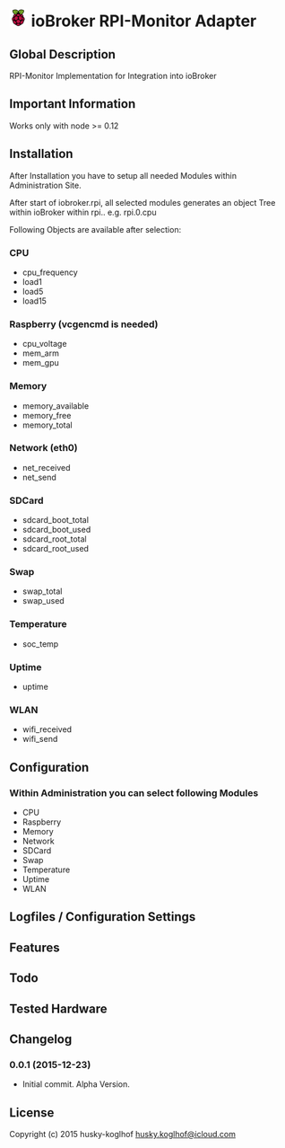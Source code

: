![Logo](admin/rpi-monitor.png)
ioBroker RPI-Monitor Adapter
==============

## Global Description
RPI-Monitor Implementation for Integration into ioBroker

## Important Information
Works only with node >= 0.12

## Installation
After Installation you have to setup all needed Modules within
Administration Site.

After start of iobroker.rpi, all selected modules generates
an object Tree within ioBroker within rpi.<instance>.<modulename>
e.g. rpi.0.cpu

Following Objects are available after selection:
### CPU
- cpu_frequency
- load1
- load5
- load15
### Raspberry (vcgencmd is needed)
- cpu_voltage
- mem_arm
- mem_gpu
### Memory
- memory_available
- memory_free
- memory_total
### Network (eth0)
- net_received
- net_send
### SDCard
- sdcard_boot_total
- sdcard_boot_used
- sdcard_root_total
- sdcard_root_used
### Swap
- swap_total
- swap_used
### Temperature
- soc_temp
### Uptime
- uptime
### WLAN
- wifi_received
- wifi_send

## Configuration
### Within Administration you can select following Modules
- CPU
- Raspberry
- Memory
- Network
- SDCard
- Swap
- Temperature
- Uptime
- WLAN

## Logfiles / Configuration Settings

## Features

## Todo

## Tested Hardware

## Changelog

### 0.0.1 (2015-12-23)
 - Initial commit. Alpha Version.

## License

Copyright (c) 2015 husky-koglhof <husky.koglhof@icloud.com>

